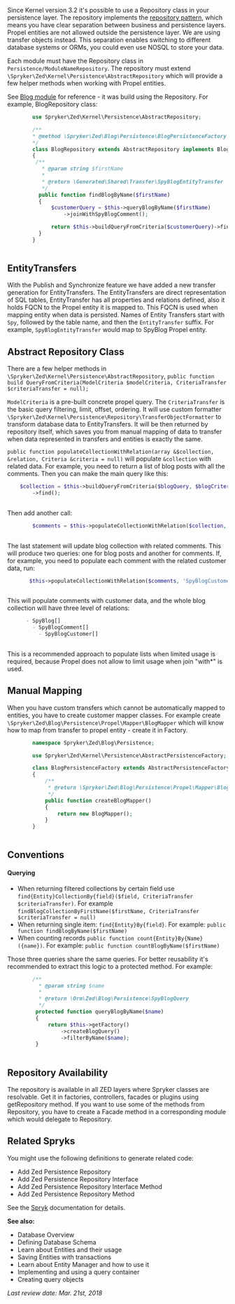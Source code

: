 Since Kernel version 3.2 it's possible to use a Repository class in your persistence layer. The repository implements the [repository pattern](https://martinfowler.com/eaaCatalog/repository.html), which means you have clear separation between business and persistence layers. Propel entities are not allowed outside the persistence layer. We are using transfer objects instead. This separation enables switching to different database systems or ORMs, you could even use NOSQL to store your data.

Each module must have the Repository class in `Persistence/ModuleNameRepository`. The repository must extend `\Spryker\Zed\Kernel\Persistence\AbstractRepository` which will provide a few helper methods when working with Propel entities.

See [Blog module](https://github.com/spryker/blog-example) for reference - it was build using the Repository. For example, BlogRepository class:

```php
        use Spryker\Zed\Kernel\Persistence\AbstractRepository;

        /**
        * @method \Spryker\Zed\Blog\Persistence\BlogPersistenceFactory getFactory()
        */
        class BlogRepository extends AbstractRepository implements BlogRepositoryInterface
        {
         /**
           * @param string $firstName
           *
           * @return \Generated\Shared\Transfer\SpyBlogEntityTransfer
           */
          public function findBlogByName($firstName)
          {
              $customerQuery = $this->queryBlogByName($firstName)
                  ->joinWithSpyBlogComment();

              return $this->buildQueryFromCriteria($customerQuery)->find()[0];
          }
        }
    
```

## EntityTransfers

With the Publish and Synchronize feature we have added a new transfer generation for EntityTransfers. The EntityTransfers are direct representation of SQL tables, EntityTransfer has all properties and relations defined, also it holds FQCN to the Propel entity it is mapped to. This FQCN is used when mapping entity when data is persisted. Names of Entity Transfers start with `Spy`, followed by the table name, and then the `EntityTransfer` suffix. For example, `SpyBlogEntityTransfer` would map to SpyBlog Propel entity.

## Abstract Repository Class

There are a few helper methods in `\Spryker\Zed\Kernel\Persistence\AbstractRepository`, `public function build QueryFromCriteria(ModelCriteria $modelCriteria, CriteriaTransfer $criteriaTransfer = null);`

`ModelCriteria` is a pre-built concrete propel query. The `CriteriaTransfer` is the basic query filtering, limit, offset, ordering. It will use custom formatter `\Spryker\Zed\Kernel\Persistence\Repository\TransferObjectFormatter` to transform database data to EntityTransfers. It will be then returned by repository itself, which saves you from manual mapping of data to transfer when data represented in transfers and entities is exactly the same.

`public function populateCollectionWithRelation(array &$collection, &relation, Criteria &criteria = null)` will populate `&collection` with related data. For example, you need to return a list of blog posts with all the comments. Then you can make the main query like this:

```php
    $collection = $this->buildQueryFromCriteria($blogQuery, $blogCriteriaFilterTransfer->getCriteria())
        ->find();
    
```

Then add another call:

```php
        $comments = $this->populateCollectionWithRelation($collection, 'SpyBlogComment');
    
```

The last statement will update blog collection with related comments. This will produce two queries: one for blog posts and another for comments. If, for example, you need to populate each comment with the related customer data, run:

```php
       $this->populateCollectionWithRelation($comments, 'SpyBlogCustomer');
    
```

This will populate comments with customer data, and the whole blog collection will have three level of relations:

```php
      - SpyBlog[]
        - SpyBlogComment[]
          - SpyBlogCustomer[]
    
```

This is a recommended approach to populate lists when limited usage is required, because Propel does not allow to limit usage when join "with*" is used.



## Manual Mapping

When you have custom transfers which cannot be automatically mapped to entities, you have to create customer mapper classes. For example create `\Spryker\Zed\Blog\Persistence\Propel\Mapper\BlogMapper` which will know how to map from transfer to propel entity - create it in Factory.

```php
        namespace Spryker\Zed\Blog\Persistence;

        use Spryker\Zed\Kernel\Persistence\AbstractPersistenceFactory;

        class BlogPersistenceFactory extends AbstractPersistenceFactory
        {
            /**
             * @return \Spryker\Zed\Blog\Persistence\Propel\Mapper\BlogMapper
             */
            public function createBlogMapper()
            {
                return new BlogMapper();
            }
        }
   
```



## Conventions

#### Querying

* When returning filtered collections by certain field use `find{Entity}CollectionBy{field}($field, CriteriaTransfer $criteriaTransfer)`. For example `findBlogCollectionByFirstName($firstName, CriteriaTransfer $criteriaTransfer = null)`
* When returning single item: `find{Entity}By{field}`. For example: `public function findBlogByName($firstName)`
* When counting records `public function count{Entity}By{Name}({name})`. For example: `public function countBlogByName($firstName)`

Those three queries share the same queries. For better reusability it's recommended to extract this logic to a protected method. For example:

```php
        /**
          * @param string $name
          *
          * @return \Orm\Zed\Blog\Persistence\SpyBlogQuery
          */
         protected function queryBlogByName($name)
         {
             return $this->getFactory()
                 ->createBlogQuery()
                 ->filterByName($name);
         }
  
```



## Repository Availability

The repository is available in all ZED layers where Spryker classes are resolvable. Get it in factories, controllers, facades or plugins using getRepository method. If you want to use some of the methods from Repository, you have to create a Facade method in a corresponding module which would delegate to Repository.

## Related Spryks

You might use the following definitions to generate related code:

* Add Zed Persistence Repository
* Add Zed Persistence Repository Interface
* Add Zed Persistence Repository Interface Method
* Add Zed Persistence Repository Method

See the [Spryk](https://documentation.spryker.com/capabilities/development/development_tools/spryk-201903.htm) documentation for details.

 

**See also:**

* Database Overview
* Defining Database Schema
* Learn about Entities and their usage
* Saving Entities with transactions
* Learn about Entity Manager and how to use it
* Implementing and using a query container
* Creating query objects

 
*Last review date: Mar. 21st, 2018*